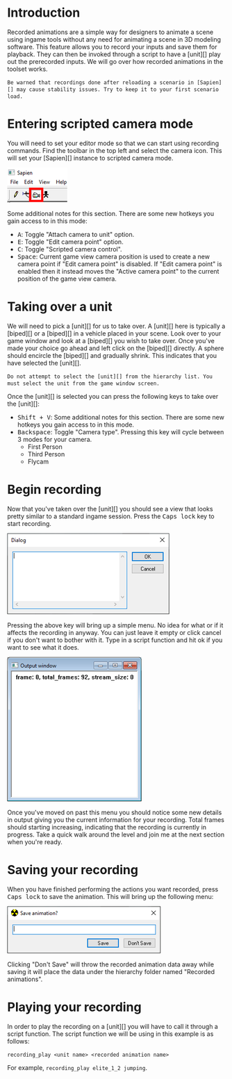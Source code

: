 # Introduction
Recorded animations are a simple way for designers to animate a scene using ingame tools without any need for animating a scene in 3D modeling software. This feature allows you to record your inputs and save them for playback. They can then be invoked through a script to have a [unit][] play out the prerecorded inputs. We will go over how recorded animations in the toolset works.

```.alert danger
Be warned that recordings done after reloading a scenario in [Sapien][] may cause stability issues. Try to keep it to your first scenario load.
```

# Entering scripted camera mode
You will need to set your editor mode so that we can start using recording commands. Find the toolbar in the top left and select the camera icon. This will set your [Sapien][] instance to scripted camera mode.

![](A.png "Make sure you've selected this. You won't be able to use any of the hotkeys said below if you aren't using this mode.")

Some additional notes for this section. There are some new hotkeys you gain access to in this mode:

* <kbd>A</kbd>: Toggle "Attach camera to unit" option.
* <kbd>E</kbd>: Toggle "Edit camera point" option.
* <kbd>C</kbd>: Toggle "Scripted camera control".
* <kbd>Space</kbd>: Current game view camera position is used to create a new camera point if "Edit camera point" is disabled. If "Edit camera point" is enabled then it instead moves the "Active camera point" to the current position of the game view camera.

# Taking over a unit
We will need to pick a [unit][] for us to take over. A [unit][] here is typically a [biped][] or a [biped][] in a vehicle placed in your scene. Look over to your game window and look at a [biped][] you wish to take over. Once you've made your choice go ahead and left click on the [biped][] directly. A sphere should encircle the [biped][] and gradually shrink. This indicates that you have selected the [unit][].

```.alert danger
Do not attempt to select the [unit][] from the hierarchy list. You must select the unit from the game window screen.
```

Once the [unit][] is selected you can press the following keys to take over the [unit][]:

* <kbd>Shift + V</kbd>: Some additional notes for this section. There are some new hotkeys you gain access to in this mode.
* <kbd>Backspace</kbd>: Toggle "Camera type". Pressing this key will cycle between 3 modes for your camera.
	* First Person
	* Third Person
	* Flycam

# Begin recording
Now that you've taken over the [unit][] you should see a view that looks pretty similar to a standard ingame session. Press the <kbd>Caps lock</kbd> key to start recording.

![](B.png "If you want some flashy effects for your high speed chase.")

Pressing the above key will bring up a simple menu. No idea for what or if it affects the recording in anyway. You can just leave it empty or click cancel if you don't want to bother with it. Type in a script function and hit ok if you want to see what it does.

![](C.png "Numbers and stuff")

Once you've moved on past this menu you should notice some new details in output giving you the current information for your recording. Total frames should starting increasing, indicating that the recording is currently in progress. Take a quick walk around the level and join me at the next section when you're ready.

# Saving your recording
When you have finished performing the actions you want recorded, press <kbd>Caps lock</kbd> to save the animation. This will bring up the following menu:

![](D.png "Name it something funny")

Clicking "Don't Save" will throw the recorded animation data away while saving it will place the data under the hierarchy folder named "Recorded animations".

# Playing your recording
In order to play the recording on a [unit][] you will have to call it through a script function. The script function we will be using in this example is as follows:

```console
recording_play <unit name> <recorded animation name>
```
For example, `recording_play elite_1_2 jumping`.
